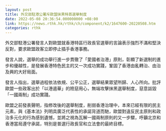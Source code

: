 ```yaml
---
layout: post
title: 外交部駐港公署斥歐盟抹黑特首選舉制度
date: 2022-05-08 20:36:54.000000000 +08:00
link: https://news.rthk.hk/rthk/ch/component/k2/1647600-20220508.htm
categories: rthk
---
```


外交部駐港公署發言人對歐盟就香港特區行政長官選舉的言論表示強烈不滿和堅決反對，要求歐盟政客立即停止插手香港事務。

發言人說，選舉的成功舉行進一步貫徹了「愛國者治港」原則，彰顯了新選制的進步和優越性，是發展香港特色民主的又一次成功實踐，鞏固了香港由亂轉治、由治及興的大好局面。

發言人指出，選舉過程依法依規、公平公正，選舉結果眾望所歸、人心所向。批評歐盟一些政客出於「以港遏華」的險惡用心，無端攻擊抹黑選舉制度，惡意詆毀「一國兩制」成功實踐。

歐盟之前發表聲明，指修改後的選舉制度，削弱香港治理中，本來已經有限的民主元素，與《基本法》列明具廣泛代表性的承諾背道而馳，歐盟對違反民主原則和政治多元化的行為感到遺憾，並將之視為瓦解一國兩制原則的又一步驟，呼籲北京和香港當局遵守承諾，特別是普選行政長官和立法會的最終目標。
